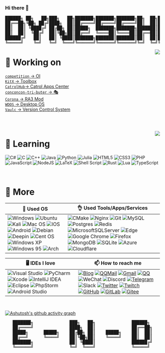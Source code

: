 ### Hi there 👋

<pre align="center">
██████╗ ██╗   ██╗███╗   ██╗███████╗███████╗███████╗██╗  ██╗███████╗██╗  ██╗   ██╗
██╔══██╗╚██╗ ██╔╝████╗  ██║██╔════╝██╔════╝██╔════╝██║  ██║██╔════╝██║  ╚██╗ ██╔╝
██║  ██║ ╚████╔╝ ██╔██╗ ██║█████╗  ███████╗███████╗███████║█████╗  ██║   ╚████╔╝ 
██║  ██║  ╚██╔╝  ██║╚██╗██║██╔══╝  ╚════██║╚════██║██╔══██║██╔══╝  ██║    ╚██╔╝  
██████╔╝   ██║   ██║ ╚████║███████╗███████║███████║██║  ██║███████╗███████╗██║   
╚═════╝    ╚═╝   ╚═╝  ╚═══╝╚══════╝╚══════╝╚══════╝╚═╝  ╚═╝╚══════╝╚══════╝╚═╝   
</pre>

<!--
**Dynesshely/Dynesshely** is a ✨ _special_ ✨ repository because its `README.md` (this file) appears on your GitHub profile.
Here are some ideas to get you started:
- 🔭 I’m currently working on ...
- 🌱 I’m currently learning ...
- 👯 I’m looking to collaborate on ...
- 🤔 I’m looking for help with ...
- 💬 Ask me about ...
- 📫 How to reach me: ...
- 😄 Pronouns: ...
- ⚡ Fun fact: ...
-->

<!--[![Anurag's GitHub stats](https://github-readme-stats.vercel.app/api?username=Dynesshely)](https://github.com/anuraghazra/github-readme-stats)-->
<a href="https://github.com/anuraghazra/github-readme-stats">
  <img align="right" src="https://github-readme-stats.vercel.app/api?username=Dynesshely&show_icons=true&theme=dracula&include_all_commits=true&count_private=true" />
</a>

# 🔭 Working on
[`competition` -> OI](https://github.com/Dynesshely/competition)  
[`KitX` -> Toolbox](https://github.com/Catrol-org/KitX)  
[`CatrolHub`-> Catrol Apps Center](https://github.com/Catrol-org/CatrolHub)  
[`conconcon-tri-buter` -> 🎭](https://github.com/Dynesshely/conconcon-tri-buter)  
[`Corona` -> RA3 Mod](https://github.com/RA3CoronaDevelopers)  
[`WDOS` -> Desktop OS](https://github.com/Catrol-org/Working-Desktop-OS)  
[`Vaulc` -> Version Control System](https://github.com/Vaulc/Vaulc)  

<br><br>

<a href="https://github.com/anuraghazra/github-readme-stats">
<img align="right" src="https://github-readme-stats.vercel.app/api/top-langs/?username=Dynesshely&theme=dark&layout=compact&langs_count=8" />
</a>

# 🌱 Learning
![C#](https://img.shields.io/badge/C%23-%23239120.svg?style=for-the-badge&logo=c-sharp&logoColor=white)
![C](https://img.shields.io/badge/c-%2300599C.svg?style=for-the-badge&logo=c&logoColor=white)
![C++](https://img.shields.io/badge/C++-%2300599C.svg?style=for-the-badge&logo=c%2B%2B&logoColor=white)
![Java](https://img.shields.io/badge/java-%23ED8B00.svg?style=for-the-badge&logo=java&logoColor=white)
![Python](https://img.shields.io/badge/python-3670A0?style=for-the-badge&logo=python&logoColor=ffdd54)
![Julia](https://img.shields.io/badge/-Julia-9558B2?style=for-the-badge&logo=julia&logoColor=white)
![HTML5](https://img.shields.io/badge/HTML5-%23E34F26.svg?style=for-the-badge&logo=html5&logoColor=white)
![CSS3](https://img.shields.io/badge/CSS3-%231572B6.svg?style=for-the-badge&logo=css3&logoColor=white)
![PHP](https://img.shields.io/badge/PHP-%23777BB4.svg?style=for-the-badge&logo=php&logoColor=white)
![JavaScript](https://img.shields.io/badge/JavaScript-%23323330.svg?style=for-the-badge&logo=javascript&logoColor=%23F7DF1E)
![NodeJS](https://img.shields.io/badge/Node.js-6DA55F?style=for-the-badge&logo=node.js&logoColor=white)
![LaTeX](https://img.shields.io/badge/Latex-%23008080.svg?style=for-the-badge&logo=latex&logoColor=white)
![Shell Script](https://img.shields.io/badge/Shell_Script-%23121011.svg?style=for-the-badge&logo=gnu-bash&logoColor=white)
![Rust](https://img.shields.io/badge/rust-%23000000.svg?style=for-the-badge&logo=rust&logoColor=white)
![Lua](https://img.shields.io/badge/lua-%232C2D72.svg?style=for-the-badge&logo=lua&logoColor=white)
![TypeScript](https://img.shields.io/badge/typescript-%23007ACC.svg?style=for-the-badge&logo=typescript&logoColor=white)

<br>

# 🍞 More
|  🥩 Used OS   | 👌 Used Tools/Apps/Services  |
|  ----  | ----  |
| ![Windows](https://img.shields.io/badge/Windows-0078D6?style=for-the-badge&logo=windows&logoColor=white) ![Ubuntu](https://img.shields.io/badge/Ubuntu-E95420?style=for-the-badge&logo=ubuntu&logoColor=white) ![Kali](https://img.shields.io/badge/Kali-268BEE?style=for-the-badge&logo=kalilinux&logoColor=white) ![Mac OS](https://img.shields.io/badge/mac-000000?style=for-the-badge&logo=macos&logoColor=F0F0F0) ![IOS](https://img.shields.io/badge/iOS-000000?style=for-the-badge&logo=ios&logoColor=white) ![Android](https://img.shields.io/badge/Android-3DDC84?style=for-the-badge&logo=android&logoColor=white) ![Debian](https://img.shields.io/badge/Debian-D70A53?style=for-the-badge&logo=debian&logoColor=white) ![Deepin](https://img.shields.io/badge/Deepin-007CFF?style=for-the-badge&logo=deepin&logoColor=white) ![Cent OS](https://img.shields.io/badge/cent-002260?style=for-the-badge&logo=centos&logoColor=F0F0F0) ![Windows XP](https://img.shields.io/badge/xp-003399?style=for-the-badge&logo=windowsxp&logoColor=white) ![Windows 95](https://img.shields.io/badge/95-008484?style=for-the-badge&logo=windows95&logoColor=white) ![Arch](https://img.shields.io/badge/Arch-1793D1?logo=arch-linux&logoColor=fff&style=for-the-badge) |  ![CMake](https://img.shields.io/badge/CMake-%23008FBA.svg?style=for-the-badge&logo=cmake&logoColor=white) ![Nginx](https://img.shields.io/badge/nginx-%23009639.svg?style=for-the-badge&logo=nginx&logoColor=white) ![Git](https://img.shields.io/badge/git-%23F05033.svg?style=for-the-badge&logo=git&logoColor=white) ![MySQL](https://img.shields.io/badge/mysql-%2300f.svg?style=for-the-badge&logo=mysql&logoColor=white) ![Postgres](https://img.shields.io/badge/postgres-%23316192.svg?style=for-the-badge&logo=postgresql&logoColor=white) ![Redis](https://img.shields.io/badge/redis-%23DD0031.svg?style=for-the-badge&logo=redis&logoColor=white) ![MicrosoftSQLServer](https://img.shields.io/badge/SQL%20Sever-CC2927?style=for-the-badge&logo=microsoft%20sql%20server&logoColor=white) ![Edge](https://img.shields.io/badge/Edge-0078D7?style=for-the-badge&logo=Microsoft-edge&logoColor=white) ![Google Chrome](https://img.shields.io/badge/Chrome-4285F4?style=for-the-badge&logo=GoogleChrome&logoColor=white) ![Firefox](https://img.shields.io/badge/Firefox-FF7139?style=for-the-badge&logo=Firefox-Browser&logoColor=white) ![MongoDB](https://img.shields.io/badge/MongoDB-%234ea94b.svg?style=for-the-badge&logo=mongodb&logoColor=white) ![SQLite](https://img.shields.io/badge/sqlite-%2307405e.svg?style=for-the-badge&logo=sqlite&logoColor=white) ![Azure](https://img.shields.io/badge/azure-%230072C6.svg?style=for-the-badge&logo=microsoftazure&logoColor=white) ![Cloudflare](https://img.shields.io/badge/Cloudflare-F38020?style=for-the-badge&logo=Cloudflare&logoColor=white) |

|  🖥️ IDEs I love | 📫 How to reach me |
|  ----  | ---- |
| ![Visual Studio](https://img.shields.io/badge/Visual%20Studio-5C2D91.svg?style=for-the-badge&logo=visual-studio&logoColor=white) ![PyCharm](https://img.shields.io/badge/pycharm-143?style=for-the-badge&logo=pycharm&logoColor=black&color=black&labelColor=green) ![Xcode](https://img.shields.io/badge/Xcode-007ACC?style=for-the-badge&logo=Xcode&logoColor=white) ![IntelliJ IDEA](https://img.shields.io/badge/IntelliJIDEA-000000.svg?style=for-the-badge&logo=intellij-idea&logoColor=white) ![Eclipse](https://img.shields.io/badge/Eclipse-FE7A16.svg?style=for-the-badge&logo=Eclipse&logoColor=white) ![PhpStorm](https://img.shields.io/badge/phpstorm-143?style=for-the-badge&logo=phpstorm&logoColor=black&color=black&labelColor=darkorchid) ![Android Studio](https://img.shields.io/badge/Android%20Studio-3DDC84.svg?style=for-the-badge&logo=android-studio&logoColor=white) | [![Blog](https://img.shields.io/badge/Blog-blog.catrol.cn-blue.svg?style=for-the-badge)](https://blog.catrol.cn) [![QQMail](https://img.shields.io/badge/Mail-2369913161@qq.com-red.svg?style=for-the-badge)](mailto:2369913161@qq.com) [![Gmail](https://img.shields.io/badge/dynesshely@gmail.com-D14836?style=for-the-badge&logo=gmail&logoColor=white)](mailto:dynesshely@gmail.com) [![QQ](https://img.shields.io/badge/QQ-2369913161-blue.svg?style=for-the-badge)](tencent://AddContact/?fromId=45&fromSubId=1&subcmd=all&uin=2369913161&website=www.oicqzone.com) ![WeChat](https://img.shields.io/badge/2369913161-07C160?style=for-the-badge&logo=wechat&logoColor=white) ![Discord](https://img.shields.io/badge/Catrol%234908-%237289DA.svg?style=for-the-badge&logo=discord&logoColor=white) [![Telegram](https://img.shields.io/badge/Telegram-2CA5E0?style=for-the-badge&logo=telegram&logoColor=white)](https://t.me/Dynesshely) ![Slack](https://img.shields.io/badge/Slack-4A154B?style=for-the-badge&logo=slack&logoColor=white) [![Twitter](https://img.shields.io/badge/@CATROL18-%231DA1F2.svg?style=for-the-badge&logo=Twitter&logoColor=white)](https://twitter.com/CATROL18) [![Twitch](https://img.shields.io/badge/dynesshely-%239146FF.svg?style=for-the-badge&logo=Twitch&logoColor=white)](https://www.twitch.tv/dynesshely) [![GitHub](https://img.shields.io/badge/github-%23121011.svg?style=for-the-badge&logo=github&logoColor=white)](https://github.com/Dynesshely) [![GitLab](https://img.shields.io/badge/gitlab-%23181717.svg?style=for-the-badge&logo=gitlab&logoColor=white)](https://gitlab.com/Dynesshely) [![Gitee](https://img.shields.io/badge/Gitee-C71D23?style=for-the-badge&logo=gitee&logoColor=white)](https://gitee.com/catrol) |

<br>

[![Ashutosh's github activity graph](https://activity-graph.herokuapp.com/graph?username=Dynesshely&theme=react-dark)](https://github.com/ashutosh00710/github-readme-activity-graph)


<p align="center">
<pre align="center">
███████╗              ███╗   ██╗              ██████╗ 
██╔════╝              ████╗  ██║              ██╔══██╗
█████╗      █████╗    ██╔██╗ ██║    █████╗    ██║  ██║
██╔══╝      ╚════╝    ██║╚██╗██║    ╚════╝    ██║  ██║
███████╗              ██║ ╚████║              ██████╔╝
╚══════╝              ╚═╝  ╚═══╝              ╚═════╝ 
</pre>
</p>
